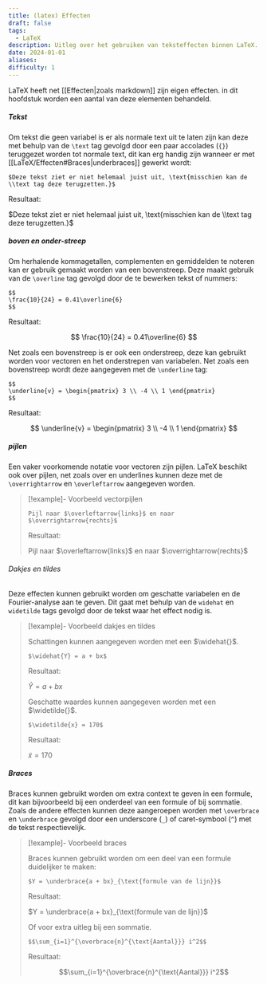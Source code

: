 ```yaml
---
title: (latex) Effecten
draft: false
tags:
  - LaTeX
description: Uitleg over het gebruiken van teksteffecten binnen LaTeX.
date: 2024-01-01
aliases: 
difficulty: 1
---
```


LaTeX heeft net [[Effecten|zoals markdown]] zijn eigen effecten. in dit hoofdstuk worden een aantal van deze elementen behandeld.

##### Tekst

Om tekst die geen variabel is er als normale text uit te laten zijn kan deze met behulp van de `\text` tag gevolgd door een paar accolades (`{}`) teruggezet worden tot normale text, dit kan erg handig zijn wanneer er met [[LaTeX/Effecten#Braces|underbraces]] gewerkt wordt:

```
$Deze tekst ziet er niet helemaal juist uit, \text{misschien kan de \\text tag deze terugzetten.}$
```

Resultaat:

$Deze tekst ziet er niet helemaal juist uit, \text{misschien kan de \\text tag deze terugzetten.}$

##### boven en onder-streep
Om herhalende kommagetallen, complementen en gemiddelden te noteren kan er gebruik gemaakt worden van een bovenstreep. Deze maakt gebruik van de `\overline` tag gevolgd door de te bewerken tekst of nummers:

```
$$
\frac{10}{24} = 0.41\overline{6}
$$
```

Resultaat:

$$
\frac{10}{24} = 0.41\overline{6}
$$

Net zoals een bovenstreep is er ook een onderstreep, deze kan gebruikt worden voor vectoren en het onderstrepen van variabelen. Net zoals een bovenstreep wordt deze aangegeven met de `\underline` tag:

```
$$
\underline{v} = \begin{pmatrix} 3 \\ -4 \\ 1 \end{pmatrix}
$$
```

Resultaat:

$$
\underline{v} = \begin{pmatrix} 3 \\ -4 \\ 1 \end{pmatrix}
$$

##### pijlen

Een vaker voorkomende notatie voor vectoren zijn pijlen. LaTeX beschikt ook over pijlen, net zoals over en underlines kunnen deze met de `\overrightarrow` en `\overleftarrow` aangegeven worden.

> [!example]- Voorbeeld vectorpijlen
> 
> `Pijl naar $\overleftarrow{links}$ en naar $\overrightarrow{rechts}$`
> 
> Resultaat:
> 
> Pijl naar $\overleftarrow{links}$ en naar $\overrightarrow{rechts}$

###### Dakjes en tildes

Deze effecten kunnen gebruikt worden om geschatte variabelen en de Fourier-analyse aan te geven. Dit gaat met behulp van de `widehat` en `widetilde` tags gevolgd door de tekst waar het effect nodig is.

>[!example]- Voorbeeld dakjes en tildes
>
>Schattingen kunnen aangegeven worden met een $\widehat{}$.
>```
>$\widehat{Y} = a + bx$
>```
>
>Resultaat:
>
>$\widehat{Y} = a + bx$
>
> Geschatte waardes kunnen aangegeven worden met een $\widetilde{}$.
> ```
> $\widetilde{x} = 170$
> ```
> 
> Resultaat:
> 
> $\widetilde{x} = 170$

##### Braces

Braces kunnen gebruikt worden om extra context te geven in een formule, dit kan bijvoorbeeld bij een onderdeel van een formule of bij sommatie. Zoals de andere effecten kunnen deze aangeroepen worden met `\overbrace` en `\underbrace` gevolgd door een underscore (`_`) of caret-symbool (`^`) met de tekst respectievelijk.

>[!example]- Voorbeeld braces
>
>Braces kunnen gebruikt worden om een deel van een formule duidelijker te maken:
>```
>$Y = \underbrace{a + bx}_{\text{formule van de lijn}}$
>```
>
>Resultaat:
>
>$Y = \underbrace{a + bx}_{\text{formule van de lijn}}$
>
>Of voor extra uitleg bij een sommatie.
>```
>$$\sum_{i=1}^{\overbrace{n}^{\text{Aantal}}} i^2$$
>```
>
>Resultaat:
>
>$$\sum_{i=1}^{\overbrace{n}^{\text{Aantal}}} i^2$$

